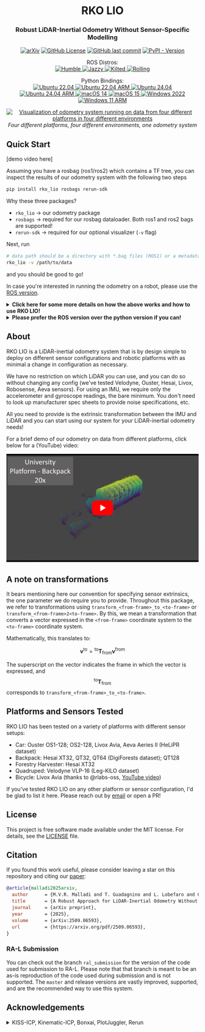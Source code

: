 <h1 align="center">
  RKO LIO
</h1>
<h3 align="center">Robust LiDAR-Inertial Odometry Without Sensor-Specific Modelling</h3>

<div align="center">

[![arXiv](https://img.shields.io/badge/arXiv-2509.06593-b31b1b.svg)](https://arxiv.org/abs/2509.06593) [![GitHub License](https://img.shields.io/github/license/PRBonn/rko_lio)](/LICENSE) [![GitHub last commit](https://img.shields.io/github/last-commit/PRBonn/rko_lio)](/) [![PyPI - Version](https://img.shields.io/pypi/v/rko_lio?color=blue)](https://pypi.org/project/rko-lio/)


<p align="center">
  ROS Distros:<br />
<a href="https://github.com/PRBonn/rko_lio/actions/workflows/ros_build_humble.yaml">
<img src="https://img.shields.io/github/actions/workflow/status/PRBonn/rko_lio/ros_build_humble.yaml?branch=master&label=Humble" alt="Humble" />
</a>
<a href="https://github.com/PRBonn/rko_lio/actions/workflows/ros_build_jazzy.yaml">
<img src="https://img.shields.io/github/actions/workflow/status/PRBonn/rko_lio/ros_build_jazzy.yaml?branch=master&label=Jazzy" alt="Jazzy" />
</a>
<a href="https://github.com/PRBonn/rko_lio/actions/workflows/ros_build_kilted.yaml">
<img src="https://img.shields.io/github/actions/workflow/status/PRBonn/rko_lio/ros_build_kilted.yaml?branch=master&label=Kilted" alt="Kilted" />
</a>
<a href="https://github.com/PRBonn/rko_lio/actions/workflows/ros_build_rolling.yaml">
<img src="https://img.shields.io/github/actions/workflow/status/PRBonn/rko_lio/ros_build_rolling.yaml?branch=master&label=Rolling" alt="Rolling" />
</a>
</p>

</div>

<p align="center">
  Python Bindings:<br />
<a href="https://github.com/PRBonn/rko_lio/actions/workflows/python_bindings_ubuntu_2204.yaml">
<img src="https://img.shields.io/github/actions/workflow/status/PRBonn/rko_lio/python_bindings_ubuntu_2204.yaml?branch=master&label=Ubuntu%2022.04" alt="Ubuntu 22.04" />
</a>
<a href="https://github.com/PRBonn/rko_lio/actions/workflows/python_bindings_ubuntu_2204_arm.yaml">
<img src="https://img.shields.io/github/actions/workflow/status/PRBonn/rko_lio/python_bindings_ubuntu_2204_arm.yaml?branch=master&label=Ubuntu%2022.04%20ARM" alt="Ubuntu 22.04 ARM" />
</a>
<a href="https://github.com/PRBonn/rko_lio/actions/workflows/python_bindings_ubuntu_2404.yaml">
<img src="https://img.shields.io/github/actions/workflow/status/PRBonn/rko_lio/python_bindings_ubuntu_2404.yaml?branch=master&label=Ubuntu%2024.04" alt="Ubuntu 24.04" />
</a>
<a href="https://github.com/PRBonn/rko_lio/actions/workflows/python_bindings_ubuntu_2404_arm.yaml">
<img src="https://img.shields.io/github/actions/workflow/status/PRBonn/rko_lio/python_bindings_ubuntu_2404_arm.yaml?branch=master&label=Ubuntu%2024.04%20ARM" alt="Ubuntu 24.04 ARM" />
</a>
<a href="https://github.com/PRBonn/rko_lio/actions/workflows/python_bindings_macos_14.yaml">
<img src="https://img.shields.io/github/actions/workflow/status/PRBonn/rko_lio/python_bindings_macos_14.yaml?branch=master&label=macOS%2014" alt="macOS 14" />
</a>
<a href="https://github.com/PRBonn/rko_lio/actions/workflows/python_bindings_macos_15.yaml">
<img src="https://img.shields.io/github/actions/workflow/status/PRBonn/rko_lio/python_bindings_macos_15.yaml?branch=master&label=macOS%2015" alt="macOS 15" />
</a>
<a href="https://github.com/PRBonn/rko_lio/actions/workflows/python_bindings_windows_2022.yaml">
<img src="https://img.shields.io/github/actions/workflow/status/PRBonn/rko_lio/python_bindings_windows_2022.yaml?branch=master&label=Windows%202022" alt="Windows 2022" />
</a>
<a href="https://github.com/PRBonn/rko_lio/actions/workflows/python_bindings_windows_11_arm.yaml">
<img src="https://img.shields.io/github/actions/workflow/status/PRBonn/rko_lio/python_bindings_windows_11_arm.yaml?branch=master&label=Windows%2011%20ARM" alt="Windows 11 ARM" />
</a>
</p>


<p align="center">
  <a href="https://www.youtube.com/watch?v=NNpzXdf9XmU" target="_blank">
    <img src="https://raw.githubusercontent.com/PRBonn/rko_lio/refs/heads/master/docs/example_multiple_platforms.png" alt="Visualization of odometry system running on data from four different platforms in four different environments" style="max-width: 100%; height: auto;" width="800"/>
  </a>
  <br />
  <em>Four different platforms, four different environments, one odometry system</em>
</p>

## Quick Start

[demo video here]

Assuming you have a rosbag (ros1/ros2) which contains a TF tree, you can inspect the results of our odometry system with the following two steps

```bash
pip install rko_lio rosbags rerun-sdk
```

Why these three packages?
- `rko_lio` -> our odometry package
- `rosbags` -> required for our rosbag dataloader. Both ros1 and ros2 bags are supported!
- `rerun-sdk` -> required for our optional visualizer (`-v` flag)

Next, run

```bash
# data path should be a directory with *.bag files (ROS1) or a metadata.yaml (ROS2)
rko_lio -v /path/to/data
```

and you should be good to go!

In case you're interested in running the odometry on a robot, please use the [ROS version](/ros/README.md).

<details>
<summary><b>Click here for some more details on how the above works and how to use RKO LIO!</b></summary>
<br />

You can specify a dataloader to use with `-d`, but if you don't, we try to guess the format based on the layout of the data.

Our rosbag dataloader works with either ros1 or ros2 bags. Place split ros1 bags in a single folder and pass the folder as the data path. ros2 bags will need a `metadata.yaml` file in the folder. Note that we don't support running RKO LIO on partial or incomplete bags.

By default, we assume there is just one IMU topic and one LiDAR topic in the bag, in which case we automatically pick up the topic names and proceed further. If there are multiple topics per sensor, you will be prompted to select one via the `--imu` or `--lidar` flags, which you can pass to `rko_lio`.

Next, we assume there is a (static) TF tree in the bag. If so, we take the frame ids from the message topics we just picked up, build a static TF tree, and then query it for the extrinsic from IMU to LiDAR. Our odometry estimates the robot pose with respect to a base frame, and by default, we assume the LiDAR frame to be the base frame. If you would like to use a different frame, you can pass the frame id with `--base_frame` (note the other options available with `--help`). The TF tree will be queried for the appropriate transformations (if they exist in the bag!).

In case there is no TF tree in the bag, then you will have to manually specify the extrinsics for IMU to base frame and LiDAR to base frame, as these two are **required** parameters. Set one of the extrinsics to identity if you want that one to be the base frame (you will still have to specify both parameters). You can specify the extrinsics via a config YAML file with the keys `extrinsic_imu2base_quat_xyzw_xyz` and `extrinsic_lidar2base_quat_xyzw_xyz`.

You can dump a config with all the options set to default values by running `rko_lio --dump_config`. Modify as you require, and pass this file to `rko_lio` using the `-c` flag. Please check `python/config` in the GitHub repository for example configurations.

An example invocation would then be

```bash
# the config should have the sensor extrinsics if the rosbag doesn't
rko_lio -v -c config.yaml --imu imu_topic --lidar lidar_topic /path/to/rosbag_folder
```

For all possible CLI flags, please check `rko_lio --help`.

</details>

<details>
<summary><b>Please prefer the ROS version over the python version if you can!</b></summary>
<br />

The [ROS version](/ros/README.md) is the intended way to use our odometry system on a robot. The ROS version also has better performance mainly due to how we read incoming data. Without getting into details, if you can, you should prefer using the ROS version. For offline use, we provide a way to directly inspect and run our odometry on recorded rosbags (see offline mode in [ROS usage](/ros/README.md#usage)), which should be preferred over the python dataloader. The python interface is merely meant to be a convenience.

</details>

## About

RKO LIO is a LiDAR-inertial odometry system that is by design simple to deploy on different sensor configurations and robotic platforms with as minimal a change in configuration as necessary.

We have no restriction on which LiDAR you can use, and you can do so without changing any config (we've tested Velodyne, Ouster, Hesai, Livox, Robosense, Aeva sensors).
For using an IMU, we require only the accelerometer and gyroscope readings, the bare minimum.
You don't need to look up manufacturer spec sheets to provide noise specifications, etc.

All you need to provide is the extrinsic transformation between the IMU and LiDAR and you can start using our system for your LiDAR-inertial odometry needs!

For a brief demo of our odometry on data from different platforms, click below for a (YouTube) video:

<a href="https://www.youtube.com/watch?v=NNpzXdf9XmU" target="_blank">
  <img src="/docs/odometry_video_thumbnail.png" alt="Odometry video thumbnail" />
</a>


## A note on transformations

It bears mentioning here our convention for specifying sensor extrinsics, the one parameter we do require you to provide. Throughout this package, we refer to transformations using `transform_<from-frame>_to_<to-frame>` or `transform_<from-frame>2<to-frame>`. By this, we mean a transformation that converts a vector expressed in the `<from-frame>` coordinate system to the `<to-frame>` coordinate system.

Mathematically, this translates to:

$$
\mathbf{v}^{\text{to}} = {}^{\text{to}} \mathbf{T}_{\text{from}}  \mathbf{v}^{\text{from}}
$$

The superscript on the vector indicates the frame in which the vector is expressed, and $${}^{\text{to}} \mathbf{T}_{\text{from}}$$ corresponds to `transform_<from-frame>_to_<to-frame>`.

## Platforms and Sensors Tested

RKO LIO has been tested on a variety of platforms with different sensor setups:

- Car: Ouster OS1-128; OS2-128, Livox Avia, Aeva Aeries II (HeLiPR dataset)
- Backpack: Hesai XT32, QT32, QT64 (DigiForests dataset); QT128
- Forestry Harvester: Hesai XT32
- Quadruped: Velodyne VLP-16 (Leg-KILO dataset)
- Bicycle: Livox Avia (thanks to @rlabs-oss, [YouTube video](https://www.youtube.com/watch?v=dKDGIAu628w))

If you've tested RKO LIO on any other platform or sensor configuration, I'd be glad to list it here.
Please reach out by [email](mailto:rm.meher97@gmail.com) or open a PR!

## License

This project is free software made available under the MIT license. For details, see the [LICENSE](LICENSE) file.

## Citation

If you found this work useful, please consider leaving a star on this repository and citing our [paper](https://arxiv.org/abs/2509.06593):

```bib
@article{malladi2025arxiv,
  author      = {M.V.R. Malladi and T. Guadagnino and L. Lobefaro and C. Stachniss},
  title       = {A Robust Approach for LiDAR-Inertial Odometry Without Sensor-Specific Modeling},
  journal     = {arXiv preprint},
  year        = {2025},
  volume      = {arXiv:2509.06593},
  url         = {https://arxiv.org/pdf/2509.06593},
}
```

### RA-L Submission

You can check out the branch `ral_submission` for the version of the code used for submission to RA-L. Please note that that branch is meant to be an as-is reproduction of the code used during submission and is not supported. The `master` and release versions are vastly improved, supported, and are the recommended way to use this system.

## Acknowledgements

<details>
<summary>KISS-ICP, Kinematic-ICP, Bonxai, PlotJuggler, Rerun</summary>

This package is inspired by and would not be possible without the work of [KISS-ICP](https://github.com/PRBonn/kiss-icp) and [Kinematic-ICP](https://github.com/PRBonn/kinematic-icp).
Additionally, we use and rely heavily on, either in the package itself or during development, [Bonxai](https://github.com/facontidavide/Bonxai), [PlotJuggler](https://github.com/facontidavide/PlotJuggler), [Rerun](https://github.com/rerun-io/rerun), and of course ROS itself.

A special mention goes out to [Rerun](https://rerun.io/) for providing an extremely easy-to-use but highly performative visualization system. Without this, I probably would not have made a python interface at all.

</details>
